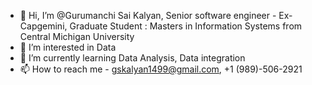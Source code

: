 - 👋 Hi, I’m @Gurumanchi Sai Kalyan, Senior software engineer - Ex-Capgemini, Graduate Student : Masters in Information Systems from Central Michigan University
- 👀 I’m interested in Data 
- 🌱 I’m currently learning Data Analysis, Data integration
- 📫 How to reach me - gskalyan1499@gmail.com, +1 (989)-506-2921
